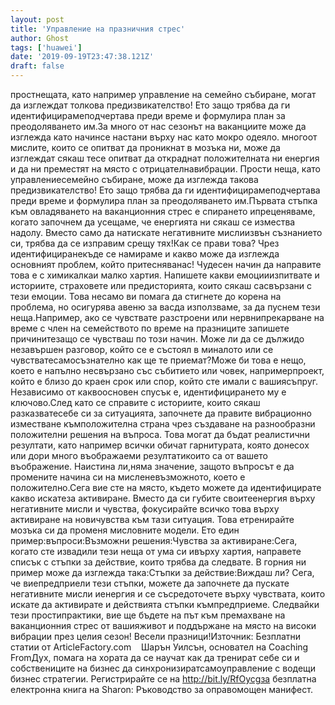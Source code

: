 ```yaml
---
layout: post
title: 'Управление на празничния стрес'
author: Ghost
tags: ['huawei']
date: '2019-09-19T23:47:38.121Z'
draft: false
---
```


простнещата, като например управление на семейно събиране, могат да изглеждат толкова предизвикателство! Ето защо трябва да ги идентифицирамеподчертава преди време и формулира план за преодоляването им.За много от нас сезонът на ваканциите може да изглежда като начинсе настани върху нас като мокро одеяло. многоот мислите, които се опитват да проникнат в мозъка ни, може да изглеждат сякаш тесе опитват да откраднат положителната ни енергия и да ни преместят на място с отрицателнавибрации. Прости неща, като управлениесемейно събиране, може да изглежда такова предизвикателство! Ето защо трябва да ги идентифицирамеподчертава преди време и формулира план за преодоляването им.Първата стъпка към овладяването на ваканционния стрес е спирането ипреценяваме, когато започнем да усещаме, че енергията ни сякаш се измества надолу. Вместо само да натискате негативните мислиизвън съзнанието си, трябва да се изправим срещу тях!Как се прави това? Чрез идентифициранекъде се намираме и какво може да изглежда основният проблем, който притесняванас! Чудесен начин да направите това е с химикалкаи малко хартия. Напишете какви емоцииизпитвате и историите, страховете или предисторията, които сякаш сасвързани с тези емоции. Това несамо ви помага да стигнете до корена на проблема, но осигурява авеню за васда използваме, за да пуснем тези неща.Например, ако се чувствате разстроени или нервнипрекарване на време с член на семейството по време на празниците запишете причинитезащо се чувстваш по този начин. Може ли да се дължидо незавършен разговор, който се е състоял в миналото или се чувстватесамосъзнателно как ще те приемат?Може би това е нещо, което е напълно несвързано със събитието или човек, напримерпроект, който е близо до краен срок или спор, който сте имали с вашиясъпруг. Независимо от каквоосновен спусък е, идентифицирането му е ключово.След като се справите с историите, които сякаш разказватесебе си за ситуацията, започнете да правите вибрационно изместване къмположителна страна чрез създаване на разнообразни положителни решения на въпроса. Това могат да бъдат реалистични резултати, като например всички обичат гарнитурата, която донесох или дори много въображаеми резултатикоито са от вашето въображение. Наистина ли,няма значение, защото въпросът е да промените начина си на мисленевъзможното, което е положително.Сега вие сте на място, където можете да идентифицирате какво искатеза активиране. Вместо да си губите своитеенергия върху негативните мисли и чувства, фокусирайте всичко това върху активиране на новичувства към тази ситуация. Това етренирайте мозъка си да променя мисловните модели. Ето един пример:въпроси:Възможни решения:Чувства за активиране:Сега, когато сте извадили тези неща от ума си ивърху хартия, направете списък с стъпки за действие, които трябва да следвате. В горния ни пример може да изглежда така:Стъпки за действие:Виждаш ли? Сега, че виепредприели тези стъпки, можете да започнете да пускате негативните мисли иенергия и се съсредоточете върху чувствата, които искате да активирате и действията стъпки къмпредприеме. Следвайки тези простипрактики, вие ще бъдете на път към премахване на ваканционния стрес от вашияживот и поддържане на място на високи вибрации през целия сезон! Весели празници!Източник: Безплатни статии от ArticleFactory.com    Шарън Уилсън, основател на Coaching FromДух, помага на хората да се научат как да тренират себе си и собствениците на бизнес да синхронизиратсамоуправление с водещи бизнес стратегии. Регистрирайте се на http://bit.ly/RfOycgза безплатна електронна книга на Sharon: Ръководство за оправомощен манифест.
